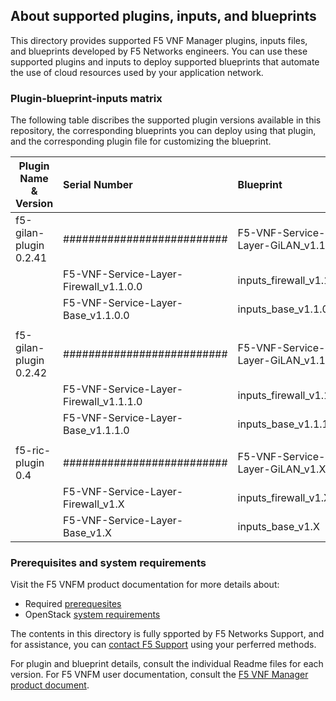 ## About supported plugins, inputs, and blueprints
This directory provides supported F5 VNF Manager plugins, inputs files, and blueprints developed by F5 Networks engineers. You can use these supported plugins and inputs to deploy supported blueprints that automate the use of cloud resources used by your application network. 

### Plugin-blueprint-inputs matrix
The following table discribes the supported plugin versions available in this repository, the corresponding blueprints you can deploy using that plugin, and the corresponding plugin file for customizing the blueprint.

| Plugin Name & Version  | Serial Number              | Blueprint                               | Inputs file               |
| -----------------------| :--------------------------| :---------------------------------------| :-------------------------|
| f5-gilan-plugin 0.2.41 | ########################## | F5-VNF-Service-Layer-GiLAN_v1.1.0.0     | inputs_gilan_v1.1.0.0     |
|                                                     | F5-VNF-Service-Layer-Firewall_v1.1.0.0  | inputs_firewall_v1.1.0.0  |
|                                                     | F5-VNF-Service-Layer-Base_v1.1.0.0      | inputs_base_v1.1.0.0      |
|                                                                                                                           |
| f5-gilan-plugin 0.2.42 | ########################## | F5-VNF-Service-Layer-GiLAN_v1.1.1.0     | inputs_gilan_v1.1.1       |
|                                                     | F5-VNF-Service-Layer-Firewall_v1.1.1.0  | inputs_firewall_v1.1.1    |
|                                                     | F5-VNF-Service-Layer-Base_v1.1.1.0      | inputs_base_v1.1.1        |
|                                                                                                                           |
| f5-ric-plugin 0.4      | ########################## | F5-VNF-Service-Layer-GiLAN_v1.X         | inputs_gilan_v1.X         |
|                                                     | F5-VNF-Service-Layer-Firewall_v1.X      | inputs_firewall_v1.X      |
|                                                     | F5-VNF-Service-Layer-Base_v1.X          | inputs_base_v1.X          |


### Prerequisites and system requirements
Visit the F5 VNFM product documentation for more details about:
- Required <a href="https://clouddocs.f5.com/cloud/nfv/latest/setup.html#prerequisites" target="_blank">prerequesites</a>  
- OpenStack [system requirements](https://clouddocs.f5.com/cloud/nfv/latest/setup.html#private-cloud-environment-setup)

The contents in this directory is fully spported by F5 Networks Support, and for assistance, you can [contact F5 Support](https://www.f5.com/company/contact/regional-offices#product-support) using your perferred methods.

For plugin and blueprint details, consult the individual Readme files for each version. For F5 VNFM user documentation, consult the [F5 VNF Manager product document](https://clouddocs.f5.com/cloud/nfv/latest/). 

